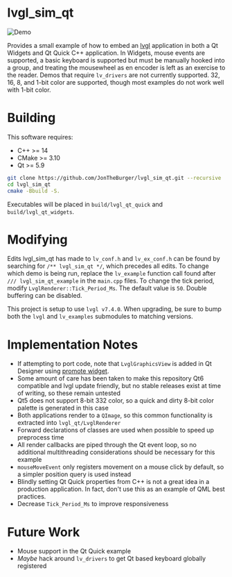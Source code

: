 # lvgl_sim_qt

![Demo](demo.png?raw=true "Demo")

Provides a small example of how to embed an [lvgl](https://lvgl.io/) application in both a Qt Widgets and Qt Quick C++
application. In Widgets, mouse events are supported, a basic keyboard is supported but must be manually hooked into a
group, and treating the mousewheel as en encoder is left as an exercise to the reader. Demos that require `lv_drivers`
are not currently supported. 32, 16, 8, and 1-bit color are supported, though most examples do not work well with 1-bit
color.

# Building
This software requires:
- C++ >= 14
- CMake >= 3.10
- Qt >= 5.9

```bash
git clone https://github.com/JonTheBurger/lvgl_sim_qt.git --recursive
cd lvgl_sim_qt
cmake -Bbuild -S.
```

Executables will be placed in `build/lvgl_qt_quick` and `build/lvgl_qt_widgets`.

# Modifying
Edits lvgl_sim_qt has made to `lv_conf.h` and `lv_ex_conf.h` can be found by searching for `/** lvgl_sim_qt */`, which
precedes all edits. To change which demo is being run, replace the `lv_example` function call found after
`/// lvgl_sim_qt_example` in the `main.cpp` files. To change the tick period, modify `LvglRenderer::Tick_Period_Ms`. The
default value is `50`. Double buffering can be disabled.

This project is setup to use `lvgl v7.4.0`. When upgrading, be sure to bump both the `lvgl` and `lv_examples` submodules
to matching versions.

# Implementation Notes
- If attempting to port code, note that `LvglGraphicsView` is added in Qt Designer using [promote widget](https://doc.qt.io/qt-5/designer-using-custom-widgets.html).
- Some amount of care has been taken to make this repository Qt6 compatible and lvgl update friendly, but no stable
releases exist at time of writing, so these remain untested
- Qt5 does not support 8-bit 332 color, so a quick and dirty 8-bit color palette is generated in this case
- Both applications render to a `QImage`, so this common functionality is extracted into `lvgl_qt/LvglRenderer`
- Forward declarations of classes are used when possible to speed up preprocess time
- All render callbacks are piped through the Qt event loop, so no additional multithreading considerations should be
necessary for this example
- `mouseMoveEvent` only registers movement on a mouse click by default, so a simpler position query is used instead
- Blindly setting Qt Quick properties from C++ is not a great idea in a production application. In fact, don't use this
as an example of QML best practices.
- Decrease `Tick_Period_Ms` to improve responsiveness

# Future Work
- Mouse support in the Qt Quick example
- _Maybe_ hack around `lv_drivers` to get Qt based keyboard globally registered
